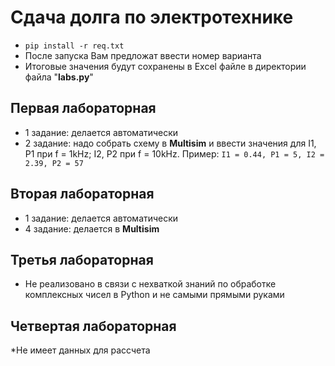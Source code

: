# Сдача долга по электротехнике

* `pip install -r req.txt`
* После запуска Вам предложат ввести номер варианта
* Итоговые значения будут сохранены в Excel файле в директории файла "**labs.py**"


## Первая лабораторная  
* 1 задание: делается автоматически
* 2 задание: надо собрать схему в **Multisim** и ввести значения для I1, P1 при f = 1kHz; I2, P2 при f = 10kHz.
Пример: `I1 = 0.44, P1 = 5, I2 = 2.39, P2 = 57`


## Вторая лабораторная
* 1 задание: делается автоматически
* 4 задание: делается в **Multisim**

## Третья лабораторная
* Не реализовано в связи с нехваткой знаний по обработке комплексных чисел в Python и не самыми прямыми руками

## Четвертая лабораторная
*Не имеет данных для рассчета
